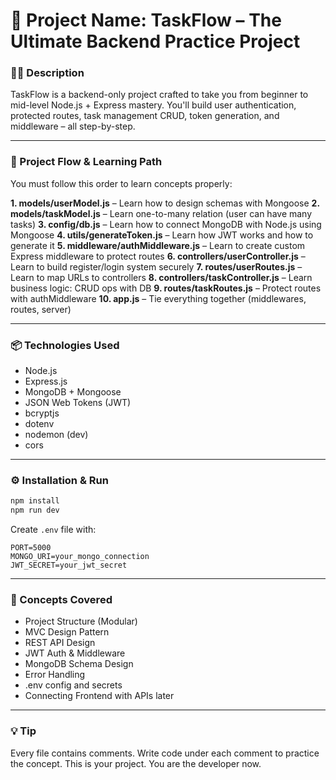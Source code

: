 # 🚀 Project Name: TaskFlow – The Ultimate Backend Practice Project

### 👨‍🏫 Description
TaskFlow is a backend-only project crafted to take you from beginner to mid-level Node.js + Express mastery. You'll build user authentication, protected routes, task management CRUD, token generation, and middleware – all step-by-step.

---
### 🔗 Project Flow & Learning Path
You must follow this order to learn concepts properly:

**1. models/userModel.js** – Learn how to design schemas with Mongoose
**2. models/taskModel.js** – Learn one-to-many relation (user can have many tasks)
**3. config/db.js** – Learn how to connect MongoDB with Node.js using Mongoose
**4. utils/generateToken.js** – Learn how JWT works and how to generate it
**5. middleware/authMiddleware.js** – Learn to create custom Express middleware to protect routes
**6. controllers/userController.js** – Learn to build register/login system securely
**7. routes/userRoutes.js** – Learn to map URLs to controllers
**8. controllers/taskController.js** – Learn business logic: CRUD ops with DB
**9. routes/taskRoutes.js** – Protect routes with authMiddleware
**10. app.js** – Tie everything together (middlewares, routes, server)

---
### 📦 Technologies Used
- Node.js
- Express.js
- MongoDB + Mongoose
- JSON Web Tokens (JWT)
- bcryptjs
- dotenv
- nodemon (dev)
- cors

---
### ⚙️ Installation & Run
```bash
npm install
npm run dev
```

Create `.env` file with:
```env
PORT=5000
MONGO_URI=your_mongo_connection
JWT_SECRET=your_jwt_secret
```

---
### 🧠 Concepts Covered
- Project Structure (Modular)
- MVC Design Pattern
- REST API Design
- JWT Auth & Middleware
- MongoDB Schema Design
- Error Handling
- .env config and secrets
- Connecting Frontend with APIs later

---
### 💡 Tip
Every file contains comments. Write code under each comment to practice the concept. This is your project. You are the developer now.
